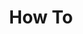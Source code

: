 ---
# Accomplishments widget.
widget: "howto"  # See https://sourcethemes.com/academic/docs/page-builder/
headless: true  # This file represents a page section.
active: true  # Activate this widget? true/false
weight: 1  # Order that this section will appear.
title: "How To"
subtitle: ""

# Date format
#   Refer to https://sourcethemes.com/academic/docs/customization/#date-format
date_format: "Jan 2006"

# Accomplishments.
#   Add/remove as many `[[item]]` blocks below as you like.
#   `title`, `organization` and `date_start` are the required parameters.
#   Leave other parameters empty if not required.
#   Begin/end multi-line descriptions with 3 quotes `"""`.
item: 
smallItem: 
 - title: "How to Run Containers in OpenStack Using the Nova Driver with Docker"
   summary: "linux.com"
   linkText: ""
   linkUrl: "https://www.linux.com/blog/learn/chapter/OpenStack/2017/7/how-integrate-containers-openstack" 
   openNewWindow: 
   image: "https://res.cloudinary.com/agile-seo/image/fetch/w_62,dpr_1.0,d_blank_am8gzx.png/https%3A%2F%2Flogo.clearbit.com%2Flinux.com%3Fsize%3D250"
 - title: "Configuring Docker on OpenStack CI"
   summary: "coglib.com"
   linkText: ""
   linkUrl: "http://www.coglib.com/~icordasc/blog/2017/02/configuring-docker-on-openstack-ci.html" 
   openNewWindow: 
   image: "https://res.cloudinary.com/agile-seo/image/fetch/w_62,dpr_1.0,d_blank_am8gzx.png/https%3A%2F%2Flogo.clearbit.com%2Fcoglib.com%3Fsize%3D250"
 - title: "Deploying and Managing Docker Hosts Using Docker Machine on OpenStack"
   summary: "blog.cloudandheat.com"
   linkText: ""
   linkUrl: "https://blog.cloudandheat.com/index.php/en/2016/04/20/docker-containers-on-openstack-vms/" 
   openNewWindow: 
   image: "https://res.cloudinary.com/agile-seo/image/fetch/w_62,dpr_1.0,d_blank_am8gzx.png/https%3A%2F%2Flogo.clearbit.com%2Fblog.cloudandheat.com%3Fsize%3D250"
 - title: "Kolla: Openstack in Docker Containers with Ansible Playbooks"
   summary: "marcelwiget.wordpress.com"
   linkText: ""
   linkUrl: "https://marcelwiget.wordpress.com/2016/08/14/kolla-openstack-in-docker-containers-with-ansible-playbooks/comment-page-1/" 
   openNewWindow: 
   image: "https://res.cloudinary.com/agile-seo/image/fetch/w_62,dpr_1.0,d_blank_am8gzx.png/https%3A%2F%2Flogo.clearbit.com%2Fmarcelwiget.wordpress.com%3Fsize%3D250"
---